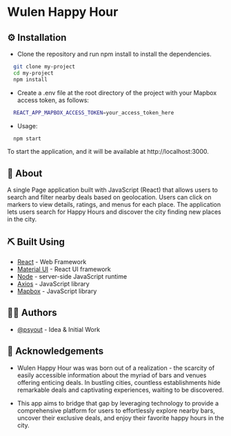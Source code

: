 
# Wulen Happy Hour


## ⚙️ Installation

- Clone the repository and run npm install to install the dependencies.

```bash
  git clone my-project
  cd my-project
  npm install
```

- Create a .env file at the root directory of the project with your Mapbox access token, as follows:

```bash
  REACT_APP_MAPBOX_ACCESS_TOKEN=your_access_token_here
```

- Usage:

```bash
  npm start
```
To start the application, and it will be available at http://localhost:3000.

## 🧐 About
A single Page application built with JavaScript (React) that allows users to search and filter nearby deals based on geolocation. Users can click on markers to view details, ratings, and menus for each place. The application lets users search for Happy Hours and discover the city finding new places in the city.



## ⛏️ Built Using

- [React](https://react.dev/) - Web Framework
- [Material UI](https://mui.com/material-ui/) - React UI framework
- [Node](https://nodejs.org/en) - server-side JavaScript runtime
- [Axios](https://axios-http.com/docs/intro) - JavaScript library
- [Mapbox](https://www.mapbox.com/) - JavaScript library

## ✍🏼 Authors

- [@psyout](https://www.github.com/octokatherine) - Idea & Initial Work


## 🎉 Acknowledgements

 - Wulen Happy Hour was was born out of a realization - the scarcity of easily accessible information about the myriad of bars and venues offering enticing deals. In bustling cities, countless establishments hide remarkable deals and captivating experiences, waiting to be discovered.

- This app aims to bridge that gap by leveraging technology to provide a comprehensive platform for users to effortlessly explore nearby bars, uncover their exclusive deals, and enjoy their favorite happy hours in the city.

